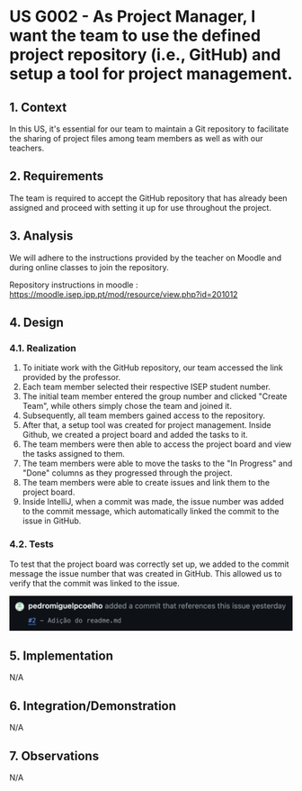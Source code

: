 # US G002 - As Project Manager, I want the team to use the defined project repository (i.e., GitHub) and setup a tool for project management.

## 1. Context

In this US, it's essential for our team to maintain a Git repository to facilitate the sharing of project files among team members as well as with our teachers.


## 2. Requirements

The team is required to accept the GitHub repository that has already been assigned and proceed with setting it up for use throughout the project.


## 3. Analysis

We will adhere to the instructions provided by the teacher on Moodle and during online classes to join the repository.

Repository instructions in moodle : https://moodle.isep.ipp.pt/mod/resource/view.php?id=201012


## 4. Design

### 4.1. Realization

1. To initiate work with the GitHub repository, our team accessed the link provided by the professor.
2. Each team member selected their respective ISEP student number.
3. The initial team member entered the group number and clicked "Create Team", while others simply chose the team and joined it.
4. Subsequently, all team members gained access to the repository.
5. After that, a setup tool was created for project management. Inside Github, we created a project board and added the tasks to it.
6. The team members were then able to access the project board and view the tasks assigned to them. 
7. The team members were able to move the tasks to the "In Progress" and "Done" columns as they progressed through the project.
8. The team members were able to create issues and link them to the project board.
9. Inside IntelliJ, when a commit was made, the issue number was added to the commit message, which automatically linked the commit to the issue in GitHub.


### 4.2. Tests

To test that the project board was correctly set up, we added to the commit message the issue number that was created in GitHub. This allowed us to verify that the commit was linked to the issue.

![GitHubIssueCreatedSuccessfully.png](ProjectManagementCreatedSuccessfully.png)


## 5. Implementation

N/A


## 6. Integration/Demonstration

N/A


## 7. Observations

N/A